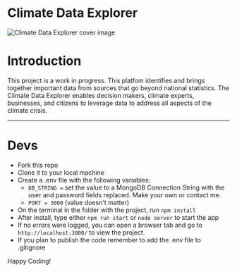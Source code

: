 # Climate Data Explorer
![Climate Data Explorer cover image](https://github.com/wo1vin/socialnetwork/blob/main/public/assets/cover.png?raw=true)

# Introduction
This project is a work in progress.
This platfom identifies and brings together important data from sources that go beyond national statistics. The Climate Data Explorer enables decision makers, climate experts, businesses, and citizens to leverage data to address all aspects of the climate crisis.

---

# Devs 
- Fork this repo
- Clone it to your local machine
- Create a .env file with the following variables:
    - `DB_STRING =` set the value to a MongoDB Connection String with the user and password fields replaced. Make your own or contact me.
    - `PORT = 3000` (value doesn't matter)
- On the terminal in the folder with the project, run `npm install`
- After install, type either `npm run start` or `node server` to start the app
- If no errors were logged, you can open a browser tab and go to `http://localhost:3000/` to view the project.
- If you plan to publish the code remember to add the .env file to .gitignore

Happy Coding!